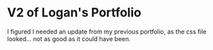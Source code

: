 # V2 of Logan's Portfolio

I figured I needed an update from my previous portfolio, as the css file looked... not as good as it could have been.

